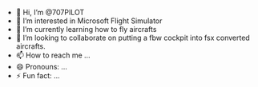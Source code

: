 - 👋 Hi, I’m @707PILOT
- 👀 I’m interested in Microsoft Flight Simulator
- 🌱 I’m currently learning how to fly aircrafts
- 💞️ I’m looking to collaborate on putting a fbw cockpit into fsx converted aircrafts.
- 📫 How to reach me ...
- 😄 Pronouns: ...
- ⚡ Fun fact: ...

<!---
707PILOT/707PILOT is a ✨ special ✨ repository because its `README.md` (this file) appears on your GitHub profile.
You can click the Preview link to take a look at your changes.
--->
